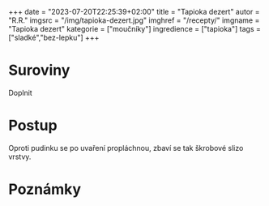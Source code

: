 +++
date = "2023-07-20T22:25:39+02:00"
title = "Tapioka dezert"
autor = "R.R."
imgsrc = "/img/tapioka-dezert.jpg"
imghref = "/recepty/"
imgname = "Tapioka dezert"
kategorie = ["moučníky"]
ingredience = ["tapioka"]
tags = ["sladké","bez-lepku"]
+++

# Suroviny
Doplnit


# Postup
Oproti pudinku se po uvaření propláchnou, zbaví se tak škrobové slizo vrstvy.


# Poznámky


<!--
-->
